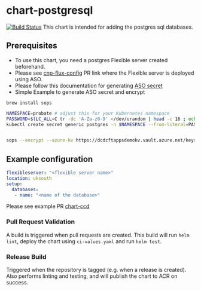 # chart-postgresql
[![Build Status](https://dev.azure.com/hmcts/PlatformOperations/_apis/build/status/chart-postgresql)](https://dev.azure.com/hmcts/PlatformOperations/_build?definitionId=856)
This chart is intended for adding the postgres sql databases.

## Prerequisites

- To use this chart, you need a postgres Flexible server created beforehand.
- Please see [cnp-flux-config](https://github.com/hmcts/cnp-flux-config/pull/25165) PR link where the Flexible server is deployed using ASO.
- Please follow this documentation for generating [ASO secret](https://github.com/hmcts/cnp-flux-config/blob/master/docs/secrets-sops-encryption.md)
- Simple Example to generate ASO secret and encrypt
```
brew install sops
```

```bash
NAMESPACE=probate # adjust this for your Kubernetes namespace
PASSWORD=$(LC_ALL=C tr -dc 'A-Za-z0-9' </dev/urandom | head -c 16 ; echo)
kubectl create secret generic postgres -n $NAMESPACE --from-literal=PASSWORD=${PASSWORD} --type=Opaque -o yaml --dry-run=client > postgres.enc.yaml


sops --encrypt --azure-kv https://dcdcftappsdemokv.vault.azure.net/keys/sops-key/7a5cc0c79b02466c86bc594c431e00f7 --encrypted-regex "^(data|stringData)$" --in-place postgres.enc.yaml
```
## Example configuration

```yaml
flexibleserver: "<flexible server name>"
location: uksouth
setup:
  databases:
   - name: "<name of the database>"
```

Please see example PR [chart-ccd](https://github.com/hmcts/chart-ccd/pull/278)
### Pull Request Validation

A build is triggered when pull requests are created. This build will run `helm lint`, deploy the chart using `ci-values.yaml` and run `helm test`.

### Release Build

Triggered when the repository is tagged (e.g. when a release is created). Also performs linting and testing, and will publish the chart to ACR on success.
